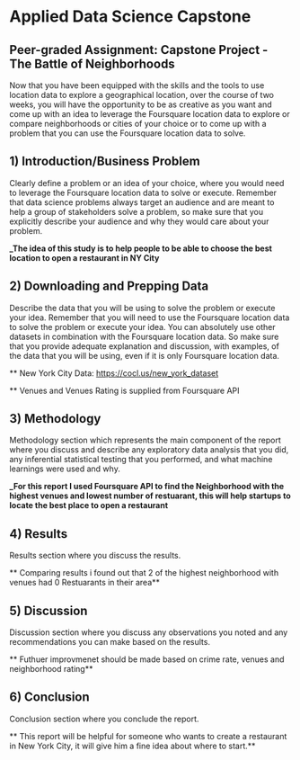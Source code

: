 # Applied Data Science Capstone

## Peer-graded Assignment: Capstone Project - The Battle of Neighborhoods

Now that you have been equipped with the skills and the tools to use location data to explore a geographical location, 
over the course of two weeks, you will have the opportunity to be as creative as you want and come up with an idea to 
leverage the Foursquare location data to explore or compare neighborhoods or cities of your choice or to come up with a 
problem that you can use the Foursquare location data to solve.


## 1) Introduction/Business Problem

Clearly define a problem or an idea of your choice, where you would need to leverage the Foursquare location data to 
solve or execute. Remember that data science problems always target an audience and are meant to help a group of 
stakeholders solve a problem, so make sure that you explicitly describe your audience and why they would care about 
your problem.

**_The idea of this study is to help people to be able to choose the best location to open a restaurant in NY City**

## 2) Downloading and Prepping Data

Describe the data that you will be using to solve the problem or execute your idea. Remember that you will need to use 
the Foursquare location data to solve the problem or execute your idea. You can absolutely use other datasets in 
combination with the Foursquare location data. So make sure that you provide adequate explanation and discussion, 
with examples, of the data that you will be using, even if it is only Foursquare location data.


** New York City Data:
https://cocl.us/new_york_dataset

** Venues and Venues Rating is supplied from Foursquare API



## 3) Methodology

Methodology section which represents the main component of the report where you discuss and describe any exploratory data analysis
that you did, any inferential statistical testing that you performed, and what machine learnings were used and why.

**_For this report I used Foursquare API to find the Neighborhood with the highest venues and lowest number of restuarant, this will help 
startups to locate the best place to open a restaurant**


## 4) Results

Results section where you discuss the results.

** Comparing results i found out that 2 of the highest neighborhood with venues had 0 Restuarants in their area**


## 5) Discussion

Discussion section where you discuss any observations you noted and any recommendations you can make based on the results.

** Futhuer improvmenet should be made based on crime rate, venues and neighborhood rating**


## 6) Conclusion

Conclusion section where you conclude the report.

** This report will be helpful for someone who wants to create a restaurant in New York City, it will give him a fine idea about where to start.**
